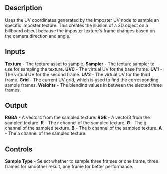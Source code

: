 ## Description
Uses the UV coordinates generated by the Imposter UV node to sample an specific imposter texture. 
This creates the illusion of a 3D object on a billboard object because the imposter texture's frame changes based on the camera direction and angle.

## Inputs
**Texture** - The texture asset to sample.
**Sampler** - The texture sampler to use for sampling the texture.
**UV0** - The virtual UV for the base frame.
**UV1** - The virtual UV for the second frame.
**UV2** - The virtual UV for the third frame.
**Grid** - The current UV grid, which is used to find the corresponding sample frames.
**Weights** - The blending values in between the slected three frames.

## Output
**RGBA** - A vector4 from the sampled texture.
**RGB** - A vector3 from the sampled texture.
**R** - The r channel of the sampled texture.
**G** - The g channel of the sampled texture.
**B** - The b channel of the sampled texture.
**A** - The a channel of the sampled texture.

## Controls
**Sample Type** - Select whether to sample three frames or one frame, three frames for smoother result, one frame for better performance. 
